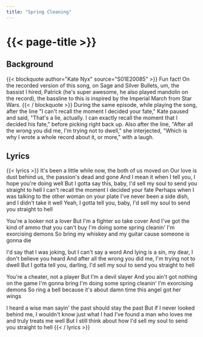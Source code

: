 ```yaml
---
title: "Spring Cleaning"
---
```

# {{< page-title >}}

## Background
{{< blockquote author="Kate Nyx" source="S01E20085" >}}
Fun fact!  On the recorded version of this song, on Sage and Silver Bullets, um, the bassist I hired, Patrick (he's super awesome, he also played mandolin on the record), the bassline to this is inspired by the Imperial March from Star Wars.
{{< / blockquote >}}
During the same episode, while playing the song, after the line "I can't recall the moment I decided your fate," Kate paused and said, "That's a lie, actually.  I can exactly recall the moment that I decided his fate," before picking right back up.  Also after the line, "After all the wrong you did me, I'm trying not to dwell," she interjected, "Which is why I wrote a whole record about it, or more," with a laugh.

## Lyrics
{{< lyrics >}}
It's been a little while now, the both of us moved on
Our love is dust behind us, the passion's dead and gone
And I mean it when I tell you, I hope you're doing well
But I gotta say this, baby, I'd sell my soul to send you straight to hell
I can't recall the moment I decided your fate
Perhaps when I was talking to the other woman on your plate
I've never been a side dish, and I didn't take it well
Yeah, I gotta tell you, baby, I'd sell my soul to send you straight to hell

You're a looker not a lover
But I'm a fighter so take cover
And I've got the kind of ammo that you can't buy
I'm doing some spring cleanin'
I'm exorcising demons
So bring my whiskey and my guitar cause someone is gonna die

I'd say that I was joking, but I can't say a word
And lying is a sin, my dear, I don't believe you heard
And after all the wrong you did me, I'm trying not to dwell
But I gotta tell you, darling, I'd sell my soul to send you straight to hell

You're a cheater, not a player
But I'm a devil slayer
And you ain't got nothing on the game I'm gonna bring
I'm doing some spring cleanin'
I'm exorcising demons
So ring a bell because it's about damn time this angel got her wings

I heard a wise man sayin' the past should stay the past
But if I never looked behind me, I wouldn't know just what I had
I've found a man who loves me and truly treats me well
But I still think about how I'd sell my soul to send you straight to hell
{{< / lyrics >}}
